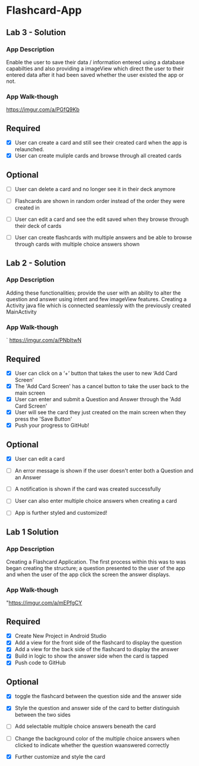 # Flashcard-App

## Lab 3 - Solution

### App Description
Enable the user to save their data / information entered using a database capabilties and also providing a imageView which direct the user to their entered data after it had been saved whether the user existed the app or not.

### App Walk-though

https://imgur.com/a/PGfQ9Kb


## Required
- [x] User can create a card and still see their created card when the app is relaunched.
- [x] User can create muliple cards and browse through all created cards

## Optional
- [ ] User can delete a card and no longer see it in their deck anymore
- [ ] Flashcards are shown in random order instead of the order they were created in
- [ ] User can edit a card and see the edit saved when they browse through their deck of cards
- [ ] User can create flashcards with multiple answers and be able to browse through cards with multiple choice answers shown




## Lab 2 - Solution

### App Description
Adding these functionalities; provide the user with an ability to alter the question and answer using intent and few imageView features. Creating a Activity java file which is connected seamlessly with the previously created MainActivity 

### App Walk-though
`
https://imgur.com/a/PNbItwN


## Required
- [x] User can click on a ‘+’ button that takes the user to new ‘Add Card Screen’
- [x] The 'Add Card Screen' has a cancel button to take the user back to the main screen
- [x] User can enter and submit a Question and Answer through the 'Add Card Screen'
- [x] User will see the card they just created on the main screen when they press the 'Save Button'
- [x] Push your progress to GitHub!

## Optional
- [x] User can edit a card
- [ ] An error message is shown if the user doesn't enter both a Question and an Answer
- [ ] A notification is shown if the card was created successfully
- [ ] User can also enter multiple choice answers when creating a card
- [ ] App is further styled and customized!



## Lab 1 Solution

### App Description
Creating a Flashcard Application. The first process within this  was to was began creating
the structure; a question presented to the user of the app and when the user of the app click the screen the answer displays.

### App Walk-though

"https://imgur.com/a/mEPfgCY 


## Required
- [x] Create New Project in Android Studio
- [x] Add a view for the front side of the flashcard to display the question
- [x] Add a view for the back side of the flashcard to display the answer
- [x] Build in logic to show the answer side when the card is tapped
- [x] Push code to GitHub
## Optional
- [x] toggle the flashcard between the question side and the answer side
- [x] Style the question and answer side of the card to better distinguish between the two sides
- [ ] Add selectable multiple choice answers beneath the card
- [ ] Change the background color of the multiple choice answers when clicked to indicate whether the question waanswered correctly
- [x] Further customize and style the card

